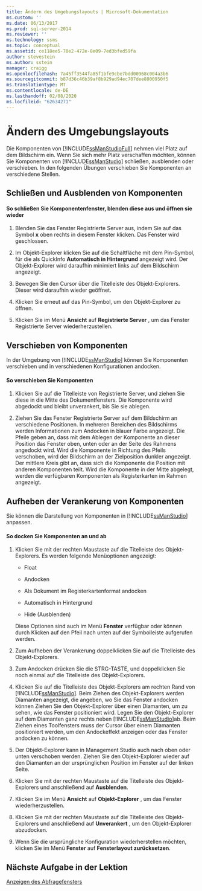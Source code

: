 ```yaml
---
title: Ändern des Umgebungslayouts | Microsoft-Dokumentation
ms.custom: ''
ms.date: 06/13/2017
ms.prod: sql-server-2014
ms.reviewer: ''
ms.technology: ssms
ms.topic: conceptual
ms.assetid: ce118ee5-70e2-472e-8e09-7ed3bfed59fa
author: stevestein
ms.author: sstein
manager: craigg
ms.openlocfilehash: 7a45ff3544fa85f1bfe9cbe7bdd00968c004a3b6
ms.sourcegitcommit: b87d36c46b39af8b929ad94ec707dee8800950f5
ms.translationtype: MT
ms.contentlocale: de-DE
ms.lasthandoff: 02/08/2020
ms.locfileid: "62634271"
---
```

# <a name="change-the-environment-layout"></a>Ändern des Umgebungslayouts
  Die Komponenten von [!INCLUDE[ssManStudioFull](../../includes/ssmanstudiofull-md.md)] nehmen viel Platz auf dem Bildschirm ein. Wenn Sie sich mehr Platz verschaffen möchten, können Sie Komponenten von [!INCLUDE[ssManStudio](../../includes/ssmanstudio-md.md)] schließen, ausblenden oder verschieben. In den folgenden Übungen verschieben Sie Komponenten an verschiedene Stellen.  
  
## <a name="closing-and-hiding-components"></a>Schließen und Ausblenden von Komponenten  
  
#### <a name="to-practice-closing-hiding-and-reopening-component-windows"></a>So schließen Sie Komponentenfenster, blenden diese aus und öffnen sie wieder  
  
1.  Blenden Sie das Fenster Registrierte Server aus, indem Sie auf das Symbol **x** oben rechts in diesem Fenster klicken. Das Fenster wird geschlossen.  
  
2.  Im Objekt-Explorer klicken Sie auf die Schaltfläche mit dem Pin-Symbol, für die als QuickInfo **Automatisch in Hintergrund** angezeigt wird. Der Objekt-Explorer wird daraufhin minimiert links auf dem Bildschirm angezeigt.  
  
3.  Bewegen Sie den Cursor über die Titelleiste des Objekt-Explorers. Dieser wird daraufhin wieder geöffnet.  
  
4.  Klicken Sie erneut auf das Pin-Symbol, um den Objekt-Explorer zu öffnen.  
  
5.  Klicken Sie im Menü **Ansicht** auf **Registrierte Server** , um das Fenster Registrierte Server wiederherzustellen.  
  
## <a name="moving-components"></a>Verschieben von Komponenten  
 In der Umgebung von [!INCLUDE[ssManStudio](../../includes/ssmanstudio-md.md)] können Sie Komponenten verschieben und in verschiedenen Konfigurationen andocken.  
  
#### <a name="to-practice-moving-components"></a>So verschieben Sie Komponenten  
  
1.  Klicken Sie auf die Titelleiste von Registrierte Server, und ziehen Sie diese in die Mitte des Dokumentfensters. Die Komponente wird abgedockt und bleibt unverankert, bis Sie sie ablegen.  
  
2.  Ziehen Sie das Fenster Registrierte Server auf dem Bildschirm an verschiedene Positionen. In mehreren Bereichen des Bildschirms werden Informationen zum Andocken in blauer Farbe angezeigt. Die Pfeile geben an, dass mit dem Ablegen der Komponente an dieser Position das Fenster oben, unten oder an der Seite des Rahmens angedockt wird. Wird die Komponente in Richtung des Pfeils verschoben, wird der Bildschirm an der Zielposition dunkler angezeigt. Der mittlere Kreis gibt an, dass sich die Komponente die Position mit anderen Komponenten teilt. Wird die Komponente in der Mitte abgelegt, werden die verfügbaren Komponenten als Registerkarten im Rahmen angezeigt.  
  
## <a name="undocking-components"></a>Aufheben der Verankerung von Komponenten  
 Sie können die Darstellung von Komponenten in [!INCLUDE[ssManStudio](../../includes/ssmanstudio-md.md)] anpassen.  
  
#### <a name="to-dock-and-undock-components"></a>So docken Sie Komponenten an und ab  
  
1.  Klicken Sie mit der rechten Maustaste auf die Titelleiste des Objekt-Explorers. Es werden folgende Menüoptionen angezeigt:  
  
    -   Float  
  
    -   Andocken  
  
    -   Als Dokument im Registerkartenformat andocken  
  
    -   Automatisch in Hintergrund  
  
    -   Hide (Ausblenden)  
  
     Diese Optionen sind auch im Menü **Fenster** verfügbar oder können durch Klicken auf den Pfeil nach unten auf der Symbolleiste aufgerufen werden.  
  
2.  Zum Aufheben der Verankerung doppelklicken Sie auf die Titelleiste des Objekt-Explorers.  
  
3.  Zum Andocken drücken Sie die STRG-TASTE, und doppelklicken Sie noch einmal auf die Titelleiste des Objekt-Explorers.  
  
4.  Klicken Sie auf die Titelleiste des Objekt-Explorers am rechten Rand von [!INCLUDE[ssManStudio](../../includes/ssmanstudio-md.md)]. Beim Ziehen des Objekt-Explorers werden Diamanten angezeigt, die angeben, wo Sie das Fenster andocken können Ziehen Sie den Objekt-Explorer über einen Diamanten, um zu sehen, wie das Fenster positioniert wird. Legen Sie den Objekt-Explorer auf dem Diamanten ganz rechts neben [!INCLUDE[ssManStudio](../../includes/ssmanstudio-md.md)]ab. Beim Ziehen eines Toolfensters muss der Cursor über einem Diamanten positioniert werden, um den Andockeffekt anzeigen oder das Fenster andocken zu können.  
  
5.  Der Objekt-Explorer kann in Management Studio auch nach oben oder unten verschoben werden. Ziehen Sie den Objekt-Explorer wieder auf den Diamanten an der ursprünglichen Position im Fenster auf der linken Seite.  
  
6.  Klicken Sie mit der rechten Maustaste auf die Titelleiste des Objekt-Explorers und anschließend auf **Ausblenden**.  
  
7.  Klicken Sie im Menü **Ansicht** auf **Objekt-Explorer** , um das Fenster wiederherzustellen.  
  
8.  Klicken Sie mit der rechten Maustaste auf die Titelleiste des Objekt-Explorers und anschließend auf **Unverankert** , um den Objekt-Explorer abzudocken.  
  
9. Wenn Sie die ursprüngliche Konfiguration wiederherstellen möchten, klicken Sie im Menü **Fenster** auf **Fensterlayout zurücksetzen**.  
  
## <a name="next-task-in-lesson"></a>Nächste Aufgabe in der Lektion  
 [Anzeigen des Abfragefensters](lesson-1-4-display-the-query-window.md)  
  
  
